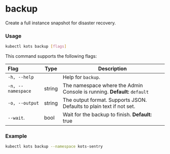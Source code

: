 # backup

Create a full instance snapshot for disaster recovery.

### Usage

```bash
kubectl kots backup [flags]
```

This command supports the following flags:

| Flag              | Type   | Description                                                                     |
| :---------------- | ------ | ------------------------------------------------------------------------------- |
| `-h, --help`      |        | Help for `backup`.                                                                 |
| `-n, --namespace` | string | The namespace where the Admin Console is running. **Default:** `default`        |
| `-o, --output`    | string | The output format. Supports JSON. Defaults to plain text if not set. |
| `--wait`.             | bool   | Wait for the backup to finish. **Default:** true                                     |

### Example

```bash
kubectl kots backup --namespace kots-sentry
```
